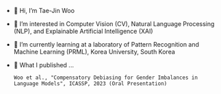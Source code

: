 - 👋 Hi, I’m Tae-Jin Woo
- 👀 I’m interested in Computer Vision (CV), Natural Language Processing (NLP), and Explainable Artificial Intelligence (XAI)
- 🌱 I’m currently learning at a laboratory of Pattern Recognition and Machine Learning (PRML), Korea University, South Korea
- 📑 What I published ...

      Woo et al., "Compensatory Debiasing for Gender Imbalances in Language Models", ICASSP, 2023 (Oral Presentation)


<!---
squiduu/squiduu is a ✨ special ✨ repository because its `README.md` (this file) appears on your GitHub profile.
You can click the Preview link to take a look at your changes.
--->
